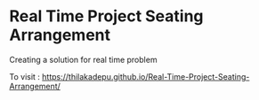 # Real Time Project Seating Arrangement
 Creating a solution for real time problem


To visit :
https://thilakadepu.github.io/Real-Time-Project-Seating-Arrangement/

